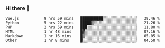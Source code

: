 ### Hi there 👋

<!--START_SECTION:waka-->

```text
Vue.js           9 hrs 59 mins   ██████████░░░░░░░░░░░░░░░   39.46 %
Python           5 hrs 22 mins   █████▒░░░░░░░░░░░░░░░░░░░   21.26 %
PHP              2 hrs 59 mins   ███░░░░░░░░░░░░░░░░░░░░░░   11.80 %
HTML             1 hr 48 mins    █▓░░░░░░░░░░░░░░░░░░░░░░░   07.16 %
Markdown         1 hr 16 mins    █▒░░░░░░░░░░░░░░░░░░░░░░░   05.05 %
Other            1 hr 8 mins     █░░░░░░░░░░░░░░░░░░░░░░░░   04.50 %
```

<!--END_SECTION:waka-->

<!--
**Jonas-VanHaeken/Jonas-VanHaeken** is a ✨ _special_ ✨ repository because its `README.md` (this file) appears on your GitHub profile.

Here are some ideas to get you started:

- 🔭 I’m currently working on ...
- 🌱 I’m currently learning ...
- 👯 I’m looking to collaborate on ...
- 🤔 I’m looking for help with ...
- 💬 Ask me about ...
- 📫 How to reach me: ...
- 😄 Pronouns: ...
- ⚡ Fun fact: ...
-->
